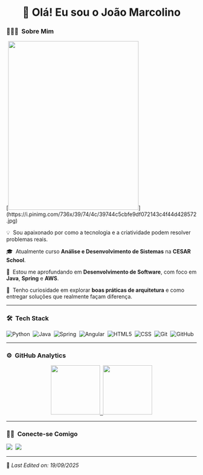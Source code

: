 <h1 align="center">👋 Olá! Eu sou o João Marcolino</h1>

### 👨🏻‍💻 &nbsp;Sobre Mim

<div>
    [<img src="https://pin.it/6Obu4nHcp" height="445" width="345" frameborder="0" scrolling="no" ></img>](https://i.pinimg.com/736x/39/74/4c/39744c5cbfe9df072143c4f44d428572.jpg)
    <p>💡 &nbsp;Sou apaixonado por como a tecnologia e a criatividade podem resolver problemas reais.</p>
    <p>🎓 &nbsp;Atualmente curso <b>Análise e Desenvolvimento de Sistemas</b> na <b>CESAR School</b>.</p>
    <p>🚀 &nbsp;Estou me aprofundando em <b>Desenvolvimento de Software</b>, com foco em <b>Java</b>, <b>Spring</b> e <b>AWS</b>.</p>
    <p>🔎 &nbsp;Tenho curiosidade em explorar <b>boas práticas de arquitetura</b> e como entregar soluções que realmente façam diferença.</p>
</div>

---

### 🛠 &nbsp;Tech Stack

![Python](https://img.shields.io/badge/python-3776AB?style=for-the-badge&logo=python&logoColor=white)&nbsp;
![Java](https://img.shields.io/badge/java-%23ED8B00.svg?style=for-the-badge&logo=openjdk&logoColor=white)&nbsp;
![Spring](https://img.shields.io/badge/spring-%236DB33F.svg?style=for-the-badge&logo=spring&logoColor=white)&nbsp;
![Angular](https://img.shields.io/badge/angular-DD0031?style=for-the-badge&logo=angular&logoColor=white)&nbsp;
![HTML5](https://img.shields.io/badge/HTML5-E34F26?style=for-the-badge&logo=html5&logoColor=white)&nbsp;
![CSS](https://img.shields.io/badge/CSS3-1572B6?style=for-the-badge&logo=css3&logoColor=white)&nbsp;
![Git](https://img.shields.io/badge/GIT-E44C30?style=for-the-badge&logo=git&logoColor=white)&nbsp;
![GitHub](https://img.shields.io/badge/GitHub-100000?style=for-the-badge&logo=github&logoColor=white)&nbsp;

---

### ⚙️ &nbsp;GitHub Analytics

<p align="center">
<a href="https://github.com/JoaoLucasmcS">
  <img height="130em" src="https://github-readme-stats-eight-theta.vercel.app/api?username=JoaoLucasmcS&show_icons=true&theme=algolia&include_all_commits=true&count_private=true"/>&nbsp;
  <img height="130em" src="https://github-readme-stats-eight-theta.vercel.app/api/top-langs/?username=JoaoLucasmcS&layout=compact&langs_count=8&theme=algolia"/>
</a>
</p>

---

### 🤝🏻 &nbsp;Conecte-se Comigo

<div>
  <a href="https://www.linkedin.com/in/joaomarcolino"><img src="https://img.shields.io/badge/linkedin-%230077B5.svg?&amp;style=for-the-badge&amp;logo=linkedin&amp;logoColor=white" /></a>&nbsp;
  <a href="mailto:seuemail@gmail.com"><img src="https://img.shields.io/badge/e--mail-D14836.svg?&amp;style=for-the-badge&amp;logo=gmail&amp;logoColor=white" /></a>
</div>

-----

📌 *Last Edited on: 19/09/2025*
